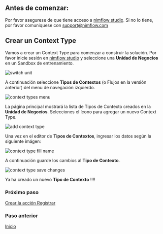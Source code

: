 
## Antes de comenzar:
Por favor asegurese de que tiene acceso a [nimflow studio](https://green-plant-09b405110.azurestaticapps.net/). Si no lo tiene, por favor comuniquese con support@nimflow.com

## Crear un Context Type

Vamos a crear un Context Type para comenzar a construir la solución. Por favor inicie sesión en [nimflow studio](https://green-plant-09b405110.azurestaticapps.net/) y seleccione una **Unidad de Negocios** en un Sandbox de entrenamiento.

![switch unit](https://user-images.githubusercontent.com/44214222/118570507-ece32b00-b741-11eb-861c-79524bc7c508.png)

A continuación seleccione **Tipos de Contextos** (o Flujos en la versión anterior) del menu de navegación izquierdo.

![context types menu](https://user-images.githubusercontent.com/44214222/118570795-7a267f80-b742-11eb-9d60-4795af6dad1e.png)

La página principal mostrará la lista de Tipos de Contexto creados en la **Unidad de Negocios**. Selecciones el ícono para agregar un nuevo Context Type.

![add context type](https://user-images.githubusercontent.com/44214222/118571007-d7bacc00-b742-11eb-9cf1-be8038cb3326.png)

Una vez en el editor de **Tipos de Contextos**, ingresar los datos según la siguiente imágen:

![context type fill name](https://user-images.githubusercontent.com/44214222/118571312-5f083f80-b743-11eb-8015-5e25ae36ec98.png)

A continuación guarde los cambios al **Tipo de Contexto**.

![context type save changes](https://user-images.githubusercontent.com/44214222/118571442-a8588f00-b743-11eb-9a42-04d5e73285d2.png)

Ya ha creado un nuevo **Tipo de Contexto** !!!!

### Próximo paso
[Crear la acción Registrar](https://github.com/nimflow/nimflow-docs/blob/8ed9aa9ea3ad180872ad55b9e8891300c1728655/get-started/nimflow-createRecordAction.md)

### Paso anterior
[Inicio](https://github.com/nimflow/nimflow-docs/blob/880060edd4adc32f89b33a6be92f964719f76153/get-started/README.md)
